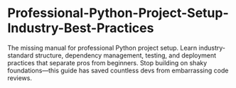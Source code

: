 # Professional-Python-Project-Setup-Industry-Best-Practices
The missing manual for professional Python project setup. Learn industry-standard structure, dependency management, testing, and deployment practices that separate pros from beginners. Stop building on shaky foundations—this guide has saved countless devs from embarrassing code reviews.
